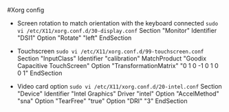 #Xorg config
* Screen rotation to match orientation with the keyboard connected
`sudo vi /etc/X11/xorg.conf.d/30-display.conf`
Section "Monitor"
  Identifier    "DSI1"
  Option        "Rotate"                 "left"
EndSection

* Touchscreen
`sudo vi /etc/X11/xorg.conf.d/99-touchscreen.conf`
Section "InputClass"
  Identifier    "calibration"
  MatchProduct  "Goodix Capacitive TouchScreen"
  Option        "TransformationMatrix"   "0 1 0 -1 0 1 0 0 1"
EndSection

* Video card option
`sudo vi /etc/X11/xorg.conf.d/20-intel.conf`
Section "Device"
  Identifier    "Intel Graphics"
  Driver        "intel"
  Option        "AccelMethod"            "sna"
  Option        "TearFree"               "true"
  Option        "DRI"                    "3"
EndSection
